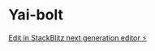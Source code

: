 # Yai-bolt

[Edit in StackBlitz next generation editor ⚡️](https://stackblitz.com/~/github.com/addvalue-vip/Yai-bolt)